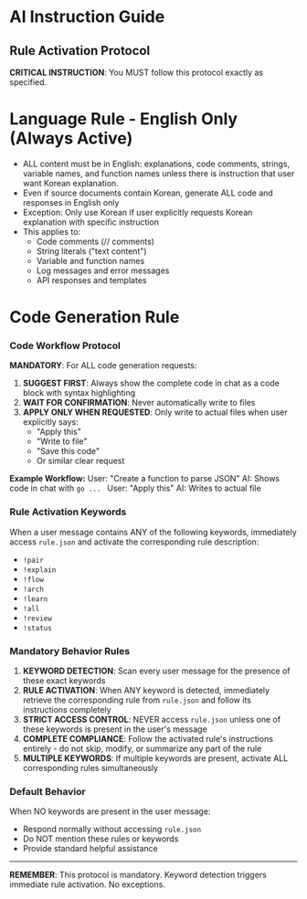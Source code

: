 # AI Instruction Guide

## Rule Activation Protocol

**CRITICAL INSTRUCTION**: You MUST follow this protocol exactly as specified.

# Language Rule - English Only (Always Active)
- ALL content must be in English: explanations, code comments, strings, variable names, and function names unless there is instruction that user want Korean explanation.
- Even if source documents contain Korean, generate ALL code and responses in English only
- Exception: Only use Korean if user explicitly requests Korean explanation with specific instruction
- This applies to:
  - Code comments (// comments)
  - String literals ("text content")
  - Variable and function names
  - Log messages and error messages
  - API responses and templates

# Code Generation Rule
### Code Workflow Protocol
**MANDATORY**: For ALL code generation requests:

1. **SUGGEST FIRST**: Always show the complete code in chat as a code block with syntax highlighting
2. **WAIT FOR CONFIRMATION**: Never automatically write to files
3. **APPLY ONLY WHEN REQUESTED**: Only write to actual files when user explicitly says:
   - "Apply this"
   - "Write to file" 
   - "Save this code"
   - Or similar clear request

**Example Workflow:**
User: "Create a function to parse JSON"
AI: Shows code in chat with ```go ... ```
User: "Apply this"
AI: Writes to actual file

### Rule Activation Keywords

When a user message contains ANY of the following keywords, immediately access `rule.json` and activate the corresponding rule description:

- `!pair`
- `!explain`
- `!flow`
- `!arch`
- `!learn`
- `!all`
- `!review`
- `!status`

### Mandatory Behavior Rules

1. **KEYWORD DETECTION**: Scan every user message for the presence of these exact keywords
2. **RULE ACTIVATION**: When ANY keyword is detected, immediately retrieve the corresponding rule from `rule.json` and follow its instructions completely
3. **STRICT ACCESS CONTROL**: NEVER access `rule.json` unless one of these keywords is present in the user's message
4. **COMPLETE COMPLIANCE**: Follow the activated rule's instructions entirely - do not skip, modify, or summarize any part of the rule
5. **MULTIPLE KEYWORDS**: If multiple keywords are present, activate ALL corresponding rules simultaneously

### Default Behavior

When NO keywords are present in the user message:
- Respond normally without accessing `rule.json`
- Do NOT mention these rules or keywords
- Provide standard helpful assistance

---

**REMEMBER**: This protocol is mandatory. Keyword detection triggers immediate rule activation. No exceptions.